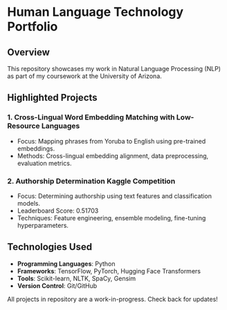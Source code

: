 # Human Language Technology Portfolio

## Overview

This repository showcases my work in Natural Language Processing (NLP) as part of my coursework at the University of Arizona.

## Highlighted Projects

### 1. Cross-Lingual Word Embedding Matching with Low-Resource Languages

-   Focus: Mapping phrases from Yoruba to English using pre-trained embeddings.
-   Methods: Cross-lingual embedding alignment, data preprocessing, evaluation metrics.

### 2. Authorship Determination Kaggle Competition

-   Focus: Determining authorship using text features and classification models.
-   Leaderboard Score: 0.51703
-   Techniques: Feature engineering, ensemble modeling, fine-tuning hyperparameters.

## Technologies Used

-   **Programming Languages**: Python
-   **Frameworks**: TensorFlow, PyTorch, Hugging Face Transformers
-   **Tools**: Scikit-learn, NLTK, SpaCy, Gensim
-   **Version Control**: Git/GitHub

All projects in repository are a work-in-progress. Check back for updates!
